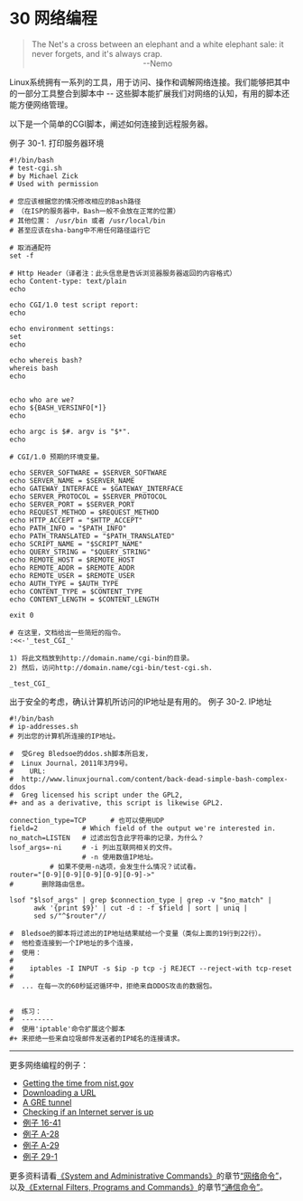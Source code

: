 # 30 网络编程
<blockquote class="blockquote-center">The Net's a cross between an elephant and a white elephant sale: it never forgets, and it's always crap.<br/>
&nbsp;&nbsp;&nbsp;&nbsp;&nbsp;&nbsp;&nbsp;&nbsp;&nbsp;&nbsp;&nbsp;&nbsp;&nbsp;&nbsp;&nbsp;&nbsp;&nbsp;&nbsp;&nbsp;&nbsp;&nbsp;&nbsp;&nbsp;&nbsp;&nbsp;&nbsp;&nbsp;&nbsp;&nbsp;&nbsp;&nbsp;&nbsp;&nbsp;&nbsp;&nbsp;&nbsp;&nbsp;&nbsp;&nbsp;&nbsp;&nbsp;&nbsp;&nbsp;&nbsp;&nbsp;&nbsp;&nbsp;&nbsp;&nbsp;&nbsp;--Nemo</blockquote>

Linux系统拥有一系列的工具，用于访问、操作和调解网络连接。我们能够把其中的一部分工具整合到脚本中 -- 这些脚本能扩展我们对网络的认知，有用的脚本还能方便网络管理。

以下是一个简单的CGI脚本，阐述如何连接到远程服务器。

例子 30-1. 打印服务器环境
```
#!/bin/bash
# test-cgi.sh
# by Michael Zick
# Used with permission

# 您应该根据您的情况修改相应的Bash路径
# （在ISP的服务器中，Bash一般不会放在正常的位置）
# 其他位置： /usr/bin 或者 /usr/local/bin
# 甚至应该在sha-bang中不用任何路径运行它

# 取消通配符
set -f

# Http Header（译者注：此头信息是告诉浏览器服务器返回的内容格式）
echo Content-type: text/plain
echo

echo CGI/1.0 test script report:
echo

echo environment settings:
set
echo

echo whereis bash?
whereis bash
echo


echo who are we?
echo ${BASH_VERSINFO[*]}
echo

echo argc is $#. argv is "$*".
echo

# CGI/1.0 预期的环境变量。

echo SERVER_SOFTWARE = $SERVER_SOFTWARE
echo SERVER_NAME = $SERVER_NAME
echo GATEWAY_INTERFACE = $GATEWAY_INTERFACE
echo SERVER_PROTOCOL = $SERVER_PROTOCOL
echo SERVER_PORT = $SERVER_PORT
echo REQUEST_METHOD = $REQUEST_METHOD
echo HTTP_ACCEPT = "$HTTP_ACCEPT"
echo PATH_INFO = "$PATH_INFO"
echo PATH_TRANSLATED = "$PATH_TRANSLATED"
echo SCRIPT_NAME = "$SCRIPT_NAME"
echo QUERY_STRING = "$QUERY_STRING"
echo REMOTE_HOST = $REMOTE_HOST
echo REMOTE_ADDR = $REMOTE_ADDR
echo REMOTE_USER = $REMOTE_USER
echo AUTH_TYPE = $AUTH_TYPE
echo CONTENT_TYPE = $CONTENT_TYPE
echo CONTENT_LENGTH = $CONTENT_LENGTH

exit 0

# 在这里，文档给出一些简短的指令。
:<<-'_test_CGI_'

1) 将此文档放到http://domain.name/cgi-bin的目录。
2) 然后，访问http://domain.name/cgi-bin/test-cgi.sh.

_test_CGI_
```

出于安全的考虑，确认计算机所访问的IP地址是有用的。
例子 30-2. IP地址
```
#!/bin/bash
# ip-addresses.sh
# 列出您的计算机所连接的IP地址。

#  受Greg Bledsoe的ddos.sh脚本所启发，
#  Linux Journal，2011年3月9号。
#    URL:
#  http://www.linuxjournal.com/content/back-dead-simple-bash-complex-ddos
#  Greg licensed his script under the GPL2,
#+ and as a derivative, this script is likewise GPL2.

connection_type=TCP      # 也可以使用UDP
field=2           # Which field of the output we're interested in.
no_match=LISTEN   # 过滤出包含此字符串的记录，为什么？
lsof_args=-ni     # -i 列出互联网相关的文件。
                  # -n 使用数值IP地址。
		  # 如果不使用-n选项，会发生什么情况？试试看。
router="[0-9][0-9][0-9][0-9][0-9]->"
#       删除路由信息。

lsof "$lsof_args" | grep $connection_type | grep -v "$no_match" |
      awk '{print $9}' | cut -d : -f $field | sort | uniq |
      sed s/"^$router"//

#  Bledsoe的脚本将过滤出的IP地址结果赋给一个变量（类似上面的19行到22行）。
#  他检查连接到一个IP地址的多个连接，
#  使用：
#
#    iptables -I INPUT -s $ip -p tcp -j REJECT --reject-with tcp-reset
#
#  ... 在每一次的60秒延迟循环中，拒绝来自DDOS攻击的数据包。


#  练习：
#  --------
#  使用'iptable'命令扩展这个脚本
#+ 来拒绝一些来自垃圾邮件发送者的IP域名的连接请求。
```

---
更多网络编程的例子：
* [Getting the time from nist.gov](http://tldp.org/LDP/abs/html/devref1.html#NPREF)
* [Downloading a URL](http://tldp.org/LDP/abs/html/devref1.html#NW001)
* [A GRE tunnel](http://tldp.org/LDP/abs/html/system.html#IPSCRIPT0)
* [Checking if an Internet server is up](http://tldp.org/LDP/abs/html/communications.html#PING0)
* [例子 16-41](http://tldp.org/LDP/abs/html/communications.html#ISSPAMMER)
* [例子 A-28](http://tldp.org/LDP/abs/html/contributed-scripts.html#ISSPAMMER2)
* [例子 A-29](http://tldp.org/LDP/abs/html/contributed-scripts.html#WHX)
* [例子 29-1](http://tldp.org/LDP/abs/html/devref1.html#DEVTCP)

更多资料请看[《System and Administrative Commands》](http://tldp.org/LDP/abs/html/system.html)的章节[“网络命令”](http://tldp.org/LDP/abs/html/system.html#NETWORKSYS1)，以及[《External Filters, Programs and Commands》](http://tldp.org/LDP/abs/html/external.html)的章节[“通信命令”](http://tldp.org/LDP/abs/html/communications.html)。